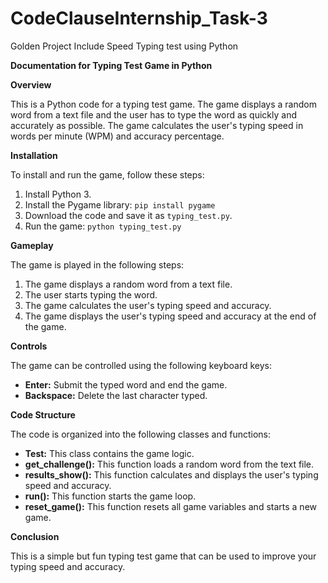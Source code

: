 # CodeClauseInternship_Task-3
Golden Project Include Speed Typing test using Python

**Documentation for Typing Test Game in Python**

**Overview**

This is a Python code for a typing test game. The game displays a random word from a text file and the user has to type the word as quickly and accurately as possible. The game calculates the user's typing speed in words per minute (WPM) and accuracy percentage.

**Installation**

To install and run the game, follow these steps:

1. Install Python 3.
2. Install the Pygame library: `pip install pygame`
3. Download the code and save it as `typing_test.py`.
4. Run the game: `python typing_test.py`

**Gameplay**

The game is played in the following steps:

1. The game displays a random word from a text file.
2. The user starts typing the word.
3. The game calculates the user's typing speed and accuracy.
4. The game displays the user's typing speed and accuracy at the end of the game.

**Controls**

The game can be controlled using the following keyboard keys:

* **Enter:** Submit the typed word and end the game.
* **Backspace:** Delete the last character typed.

**Code Structure**

The code is organized into the following classes and functions:

* **Test:** This class contains the game logic.
* **get_challenge():** This function loads a random word from the text file.
* **results_show():** This function calculates and displays the user's typing speed and accuracy.
* **run():** This function starts the game loop.
* **reset_game():** This function resets all game variables and starts a new game.

**Conclusion**

This is a simple but fun typing test game that can be used to improve your typing speed and accuracy.
